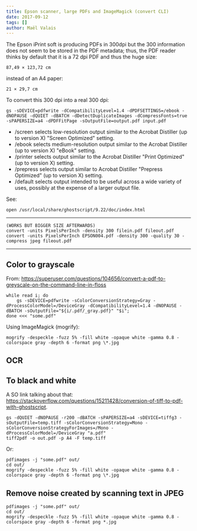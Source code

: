```yaml
---
title: Epson scanner, large PDFs and ImageMagick (convert CLI)
date: 2017-09-12
tags: []
author: Maël Valais
---
```


The Epson iPrint soft is producing PDFs in 300dpi but the 300 information does
not seem to be stored in the PDF metadata; thus, the PDF reader thinks
by default that it is a 72 dpi PDF and thus the huge size:

    87,49 × 123,72 cm

instead of an A4 paper:

    21 × 29,7 cm

To convert this 300 dpi into a real 300 dpi:

    gs -sDEVICE=pdfwrite -dCompatibilityLevel=1.4 -dPDFSETTINGS=/ebook -dNOPAUSE -dQUIET -dBATCH -dDetectDuplicateImages -dCompressFonts=true -sPAPERSIZE=a4 -dPDFFitPage -sOutputFile=output.pdf input.pdf

- /screen selects low-resolution output similar to the Acrobat Distiller (up to version X) "Screen Optimized" setting.
- /ebook selects medium-resolution output similar to the Acrobat Distiller (up to version X) "eBook" setting.
- /printer selects output similar to the Acrobat Distiller "Print Optimized" (up to version X) setting.
- /prepress selects output similar to Acrobat Distiller "Prepress Optimized" (up to version X) setting.
- /default selects output intended to be useful across a wide variety of uses, possibly at the expense of a larger output file.

See:

    open /usr/local/share/ghostscript/9.22/doc/index.html

---

    (WORKS BUT BIGGER SIZE AFTERWARDS)
    convert -units PixelsPerInch -density 300 filein.pdf fileout.pdf
    convert -units PixelsPerInch EPSON004.pdf -density 300 -quality 30 -compress jpeg fileout.pdf

---

## Color to grayscale

From: <https://superuser.com/questions/104656/convert-a-pdf-to-greyscale-on-the-command-line-in-floss>

```shell
while read i; do
    gs -sDEVICE=pdfwrite -sColorConversionStrategy=Gray -dProcessColorModel=/DeviceGray -dCompatibilityLevel=1.4 -dNOPAUSE -dBATCH -sOutputFile="${i/.pdf/_gray.pdf}" "$i";
done <<< "some.pdf"
```

Using ImageMagick (mogrify):

```shell
mogrify -despeckle -fuzz 5% -fill white -opaque white -gamma 0.8 -colorspace gray -depth 6 -format png \*.jpg
```

## OCR

## To black and white

A SO link talking about that:
<https://stackoverflow.com/questions/15211428/conversion-of-tiff-to-pdf-with-ghostscript>.

```shell
gs -dQUIET -dNOPAUSE -r200 -dBATCH -sPAPERSIZE=a4 -sDEVICE=tiffg3 -sOutputFile=temp.tiff -sColorConversionStrategy=Mono -sColorConversionStrategyForImages=/Mono -dProcessColorModel=/DeviceGray "a.pdf"
tiff2pdf -o out.pdf -p A4 -F temp.tiff
```

Or:

```shell
pdfimages -j "some.pdf" out/
cd out/
mogrify -despeckle -fuzz 5% -fill white -opaque white -gamma 0.8 -colorspace gray -depth 6 -format png \*.jpg
```

## Remove noise created by scanning text in JPEG

```shell
pdfimages -j "some.pdf" out/
cd out/
mogrify -despeckle -fuzz 5% -fill white -opaque white -gamma 0.8 -colorspace gray -depth 6 -format png *.jpg
```
